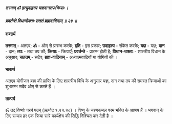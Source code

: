 ##### तस्माद् ॐ इत्युदाहृत्य यज्ञदानतपःक्रियाः ।
##### प्रवर्तन्ते विधानोक्ताः सततं ब्रह्मवादिनाम् ॥ २४ ॥

#### शब्दार्थ

**तस्मात्** - अतएव; **ॐ** - ओम् से प्रारम्भ करके; **इति** - इस प्रकार; **उदाहृत्य** - संकेत करके; **यज्ञ** - यज्ञ; **दान** - दान; **तपः** - तथा तप की; **क्रियाः** - क्रियाएँ; **प्रवर्तन्ते** - प्रारम्भ होती है; **विधान-उक्ताः** - शास्त्रीय विधान के अनुसार; **सततम्** - सदैव; **ब्रह्म-वादिनाम्** - अध्यात्मवादियों या योगियों की ।

#### भावार्थ

अतएव योगीजन ब्रह्म की प्राप्ति के लिए शास्त्रीय विधि के अनुसार यज्ञ, दान तथा तप की समस्त क्रियाओं का शुभारम्भ सदैव ओम् से करते हैं ।

#### तात्पर्य

ॐ तद् विष्णोः परमं पदम् (ऋग्वेद १.२२.२०) । विष्णु के चरणकमल परम भक्ति के आश्रय हैं । भगवान् के लिए सम्पन्न हर एक क्रिया सारे कार्यक्षेत्र की सिद्धि निश्चित कर देती है ।